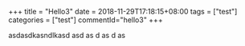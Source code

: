 +++
title = "Hello3"
date = 2018-11-29T17:18:15+08:00
tags = ["test"]
categories = ["test"]
commentId="hello3"
+++

asdasdkasndlkasd
asd
as
d
as
d
as
